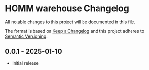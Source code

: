 # HOMM warehouse Changelog

All notable changes to this project will be documented in this file.

The format is based on [Keep a Changelog](http://keepachangelog.com/) and this project adheres
to [Semantic Versioning](http://semver.org/).

## 0.0.1 - 2025-01-10

- Initial release
